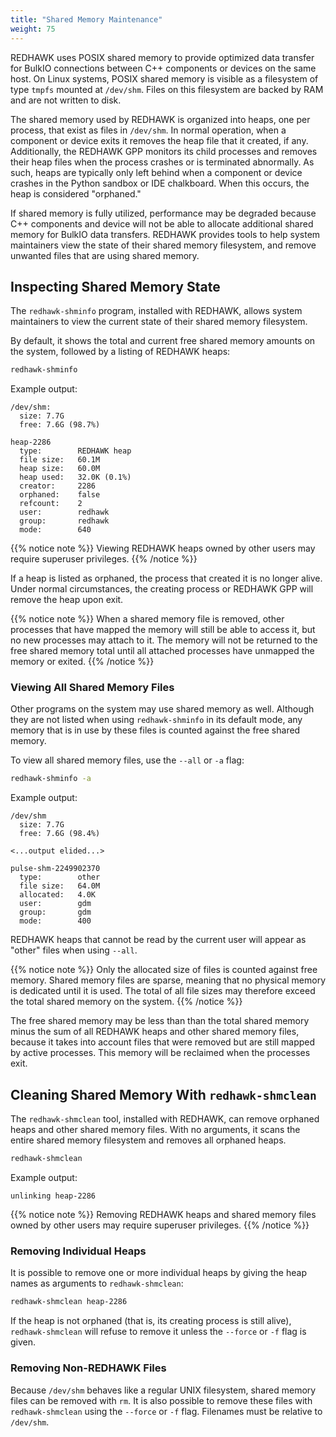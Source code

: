 ```yaml
---
title: "Shared Memory Maintenance"
weight: 75
---
```


REDHAWK uses POSIX shared memory to provide optimized data transfer for BulkIO connections between C++ components or devices on the same host.
On Linux systems, POSIX shared memory is visible as a filesystem of type `tmpfs` mounted at `/dev/shm`.
Files on this filesystem are backed by RAM and are not written to disk.

The shared memory used by REDHAWK is organized into heaps, one per process, that exist as files in `/dev/shm`.
In normal operation, when a component or device exits it removes the heap file that it created, if any.
Additionally, the REDHAWK GPP monitors its child processes and removes their heap files when the process crashes or is terminated abnormally.
As such, heaps are typically only left behind when a component or device crashes in the Python sandbox or IDE chalkboard.
When this occurs, the heap is considered "orphaned."

If shared memory is fully utilized, performance may be degraded because C++ components and device will not be able to allocate additional shared memory for BulkIO data transfers.
REDHAWK provides tools to help system maintainers view the state of their shared memory filesystem, and remove unwanted files that are using shared memory.

## Inspecting Shared Memory State

The `redhawk-shminfo` program, installed with REDHAWK, allows system maintainers to view the current state of their shared memory filesystem.

By default, it shows the total and current free shared memory amounts on the system, followed by a listing of REDHAWK heaps:
```bash
redhawk-shminfo
```

Example output:
```
/dev/shm:
  size: 7.7G
  free: 7.6G (98.7%)

heap-2286
  type:        REDHAWK heap
  file size:   60.1M
  heap size:   60.0M
  heap used:   32.0K (0.1%)
  creator:     2286
  orphaned:    false
  refcount:    2
  user:        redhawk
  group:       redhawk
  mode:        640
```

{{% notice note %}}
Viewing REDHAWK heaps owned by other users may require superuser privileges.
{{% /notice %}}

If a heap is listed as orphaned, the process that created it is no longer alive.
Under normal circumstances, the creating process or REDHAWK GPP will remove the heap upon exit.

{{% notice note %}}
When a shared memory file is removed, other processes that have mapped the memory will still be able to access it, but no new processes may attach to it.
The memory will not be returned to the free shared memory total until all attached processes have unmapped the memory or exited.
{{% /notice %}}

### Viewing All Shared Memory Files

Other programs on the system may use shared memory as well.
Although they are not listed when using `redhawk-shminfo` in its default mode, any memory that is in use by these files is counted against the free shared memory.

To view all shared memory files, use the `--all` or `-a` flag:
```bash
redhawk-shminfo -a
```

Example output:
```
/dev/shm
  size: 7.7G
  free: 7.6G (98.4%)

<...output elided...>

pulse-shm-2249902370
  type:        other
  file size:   64.0M
  allocated:   4.0K
  user:        gdm
  group:       gdm
  mode:        400
```

REDHAWK heaps that cannot be read by the current user will appear as "other" files when using `--all`.

{{% notice note %}}
Only the allocated size of files is counted against free memory.
Shared memory files are sparse, meaning that no physical memory is dedicated until it is used.
The total of all file sizes may therefore exceed the total shared memory on the system.
{{% /notice %}}

The free shared memory may be less than than the total shared memory minus the sum of all REDHAWK heaps and other shared memory files, because it takes into account files that were removed but are still mapped by active processes.
This memory will be reclaimed when the processes exit.

## Cleaning Shared Memory With `redhawk-shmclean`

The `redhawk-shmclean` tool, installed with REDHAWK, can remove orphaned heaps and other shared memory files.
With no arguments, it scans the entire shared memory filesystem and removes all orphaned heaps.

```bash
redhawk-shmclean
```

Example output:
```
unlinking heap-2286
```

{{% notice note %}}
Removing REDHAWK heaps and shared memory files owned by other users may require superuser privileges.
{{% /notice %}}

### Removing Individual Heaps

It is possible to remove one or more individual heaps by giving the heap names as arguments to `redhawk-shmclean`:

```bash
redhawk-shmclean heap-2286
```

If the heap is not orphaned (that is, its creating process is still alive), `redhawk-shmclean` will refuse to remove it unless the `--force` or `-f` flag is given.

### Removing Non-REDHAWK Files

Because `/dev/shm` behaves like a regular UNIX filesystem, shared memory files can be removed with `rm`.
It is also possible to remove these files with `redhawk-shmclean` using the `--force` or `-f` flag.
Filenames must be relative to `/dev/shm`.
